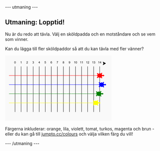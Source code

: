 \--- utmaning \---

## Utmaning: Lopptid!

Nu är du redo att tävla. Välj en sköldpadda och en motståndare och se vem som vinner.

Kan du lägga till fler sköldpaddor så att du kan tävla med fler vänner?

![skärmdump](images/race-more.png)

Färgerna inkluderar: orange, lila, violett, tomat, turkos, magenta och brun - eller du kan gå till [jumpto.cc/colours](http://jumpto.cc/colours) och välja vilken färg du vill!

\--- /utmaning \---